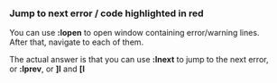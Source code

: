 ### Jump to next error / code highlighted in red

You can use **:lopen** to open window containing error/warning lines. \
After that, navigate to each of them.

The actual answer is that you can use **:lnext** to jump to the next error, \
or **:lprev**, or **]l** and **[l**

  